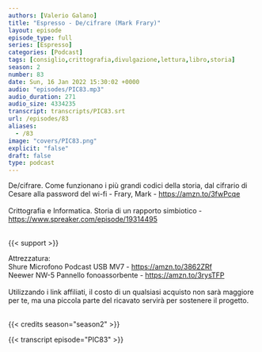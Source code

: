 ```yaml
---
authors: [Valerio Galano]
title: "Espresso - De/cifrare (Mark Frary)"
layout: episode
episode_type: full
series: [Espresso]
categories: [Podcast]
tags: [consiglio,crittografia,divulgazione,lettura,libro,storia]
season: 2
number: 83
date: Sun, 16 Jan 2022 15:30:02 +0000
audio: "episodes/PIC83.mp3"
audio_duration: 271
audio_size: 4334235
transcript: transcripts/PIC83.srt
url: /episodes/83
aliases: 
  - /83
image: "covers/PIC83.png"
explicit: "false"
draft: false
type: podcast
---
```

De/cifrare. Come funzionano i più grandi codici della storia, dal cifrario di Cesare alla password del wi-fi - Frary, Mark - <a href="https://amzn.to/3fwPcqe" rel="noopener">https://amzn.to/3fwPcqe</a> <br />
<br />
Crittografia e Informatica. Storia di un rapporto simbiotico - <a href="https://www.spreaker.com/episode/19314495" rel="noopener">https://www.spreaker.com/episode/19314495</a> <br />
<br />


{{< support >}}

Attrezzatura:<br />
Shure Microfono Podcast USB MV7 - <a href="https://amzn.to/3862ZRf" rel="noopener">https://amzn.to/3862ZRf</a> <br />
Neewer NW-5 Pannello fonoassorbente - <a href="https://amzn.to/3rysTFP" rel="noopener">https://amzn.to/3rysTFP</a> <br />
<br />
Utilizzando i link affiliati, il costo di un qualsiasi acquisto non sarà maggiore per te, ma una piccola parte del ricavato servirà per sostenere il progetto.<br />
<br />


{{< credits season="season2" >}}

<!-- more -->

{{< transcript episode="PIC83" >}}